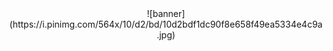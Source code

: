 <div align="center">
  ![banner](https://i.pinimg.com/564x/10/d2/bd/10d2bdf1dc90f8e658f49ea5334e4c9a.jpg)
</div>
